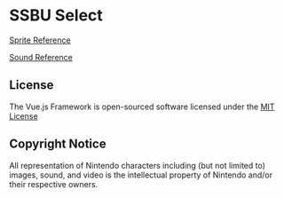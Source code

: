 # SSBU Select

[Sprite Reference](https://www.spriters-resource.com/nintendo_switch/supersmashbrosultimate/)

[Sound Reference](https://www.sounds-resource.com/nintendo_switch/supersmashbrosultimate/)

## License
The Vue.js Framework is open-sourced software licensed under the [MIT License](https://github.com/vuejs/vuejs.org/blob/master/LICENSE)

## Copyright Notice
All representation of Nintendo characters including (but not limited to) images, sound, and video is the intellectual property of Nintendo and/or their respective owners.
